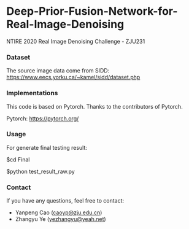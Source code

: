 # Deep-Prior-Fusion-Network-for-Real-Image-Denoising
NTIRE 2020 Real Image Denoising Challenge - ZJU231


### Dataset
The source image data come from SIDD: https://www.eecs.yorku.ca/~kamel/sidd/dataset.php

### Implementations
This code is based on Pytorch. Thanks to the contributors of Pytorch.

Pytorch: https://pytorch.org/

### Usage

For generate final testing result:

$cd Final

$python test_result_raw.py

### Contact
If you have any questions, feel free to contact:
- Yanpeng Cao (caoyp@zju.edu.cn)
- Zhangyu Ye (yezhangyu@yeah.net)
